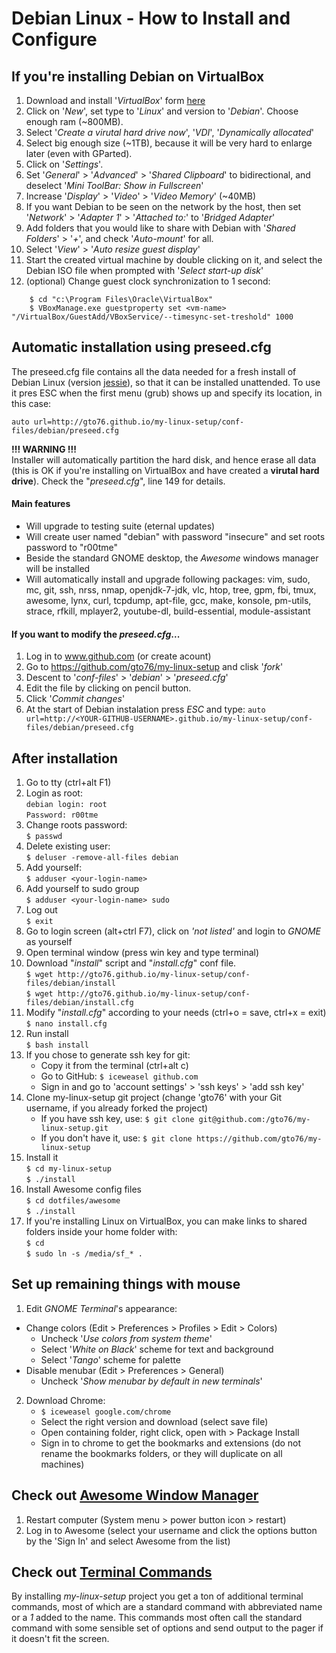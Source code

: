 Debian Linux - How to Install and Configure 
=====================================

If you're installing Debian on VirtualBox
-----------------------------------------
1. Download and install '_VirtualBox_' form [here](https://www.virtualbox.org/wiki/Downloads)
2. Click on '_New_', set type to '_Linux_' and version to '_Debian_'. Choose enough ram (~800MB).
3. Select '_Create a virutal hard drive now_', '_VDI_', '_Dynamically allocated_'
4. Select big enough size (~1TB), because it will be very hard to enlarge later (even with GParted).
5. Click on '_Settings_'.
5. Set '_General_' > '_Advanced_' > '_Shared Clipboard_' to bidirectional, and deselect '_Mini ToolBar: Show in Fullscreen_'
6. Increase '_Display_' > '_Video_' > '_Video Memory_' (~40MB)
7. If you want Debian to be seen on the network by the host, then set '_Network_' > '_Adapter 1_' > '_Attached to:_' to '_Bridged Adapter_'
8. Add folders that you would like to share with Debian with '_Shared Folders_' > '_+_', and check '_Auto-mount_' for all.
9. Select '_View_' > '_Auto resize guest display_'
9. Start the created virtual machine by double clicking on it, and select the Debian ISO file when prompted with '_Select start-up disk_'  
10. (optional) Change guest clock synchronization to 1 second:   
```
	$ cd "c:\Program Files\Oracle\VirtualBox"
	$ VBoxManage.exe guestproperty set <vm-name> "/VirtualBox/GuestAdd/VBoxService/--timesync-set-treshold" 1000
```

Automatic installation using preseed.cfg
----------------------------------------
The preseed.cfg file contains all the data needed for a fresh install of Debian Linux (version [jessie](http://cdimage.debian.org/debian-cd/8.0.0/i386/iso-cd/debian-8.0.0-i386-CD-1.iso)), so that it can be installed unattended. To use it pres ESC when the first menu (grub) shows up and specify its location, in this case:

`auto url=http://gto76.github.io/my-linux-setup/conf-files/debian/preseed.cfg`

**!!! WARNING !!!**  
Installer will automatically partition the hard disk, and hence erase all data (this is OK if you're installing on VirtualBox and have created a **virutal hard drive**). Check the "_preseed.cfg_", line 149 for details. 

#### Main features
- Will upgrade to testing suite (eternal updates)
- Will create user named "debian" with password "insecure" and set roots password to "r00tme"
- Beside the standard GNOME desktop, the _Awesome_ windows manager will be installed
- Will automatically install and upgrade following packages: vim, sudo, mc, git, ssh, nrss, nmap, openjdk-7-jdk, vlc, htop, tree, gpm, fbi, tmux, awesome, lynx, curl, tcpdump, apt-file, gcc, make, konsole, pm-utils, strace, rfkill, mplayer2, youtube-dl, build-essential, module-assistant

#### If you want to modify the _preseed.cfg_...
1. Log in to www.github.com (or create acount)
2. Go to https://github.com/gto76/my-linux-setup and clisk '_fork_'
3. Descent to '_conf-files_' > '_debian_' > '_preseed.cfg_'
4. Edit the file by clicking on pencil button.
5. Click '_Commit changes_'
6. At the start of Debian instalation press _ESC_ and type:
	`auto url=http://<YOUR-GITHUB-USERNAME>.github.io/my-linux-setup/conf-files/debian/preseed.cfg`


After installation
------------------
1. Go to tty (ctrl+alt F1)
2. Login as root:  
	`debian login: root`  
	`Password: r00tme`
3. Change roots password:  
	`$ passwd`
4. Delete existing user:  
	`$ deluser -remove-all-files debian`
5. Add yourself:  
	`$ adduser <your-login-name>`
6. Add yourself to sudo group  
	`$ adduser <your-login-name> sudo`
7. Log out  
	`$ exit`
8. Go to login screen (alt+ctrl F7), click on _'not listed'_ and login to _GNOME_ as yourself
9. Open terminal window (press win key and type terminal)
10. Download "_install_" script and "_install.cfg_" conf file.  
	`$ wget http://gto76.github.io/my-linux-setup/conf-files/debian/install`  
	`$ wget http://gto76.github.io/my-linux-setup/conf-files/debian/install.cfg`
11. Modify "_install.cfg_" according to your needs (ctrl+o = save, ctrl+x = exit)  
	`$ nano install.cfg`
12. Run install  
	`$ bash install`
13. If you chose to generate ssh key for git:  
	- Copy it from the terminal (ctrl+alt c)  
	- Go to GitHub: `$ iceweasel github.com`  
	- Sign in and go to 'account settings' > 'ssh keys' > 'add ssh key'  
13. Clone my-linux-setup git project (change 'gto76' with your Git username, if you already forked the project)
	- If you have ssh key, use: `$ git clone git@github.com:/gto76/my-linux-setup.git`  
	- If you don't have it, use: `$ git clone https://github.com/gto76/my-linux-setup`
14. Install it  
	`$ cd my-linux-setup`  
	`$ ./install`
15. Install Awesome config files  
	`$ cd dotfiles/awesome`  
	`$ ./install`
16. If you're installing Linux on VirtualBox, you can make links to shared folders inside your home folder with:  
	`$ cd`  
	`$ sudo ln -s /media/sf_* .`  


Set up remaining things with mouse
----------------------------------

1. Edit *GNOME Terminal*'s appearance:
 * Change colors (Edit > Preferences > Profiles > Edit > Colors)
 	- Uncheck '_Use colors from system theme_'
 	- Select '_White on Black_' scheme for text and background
 	- Select '_Tango_' scheme for palette
 * Disable menubar (Edit > Preferences > General)
 	- Uncheck '_Show menubar by default in new terminals_'

2. Download Chrome:  
	- `$ iceweasel google.com/chrome`
	- Select the right version and download (select save file)
	- Open containing folder, right click, open with > Package Install
 	- Sign in to chrome to get the bookmarks and extensions (do not rename the bookmarks folders, or they will duplicate on all machines)

 
Check out [Awesome Window Manager](/conf-files/linux/awesome)
-----------------
1. Restart computer (System menu > power button icon > restart)
2. Log in to Awesome (select your username and click the options button by the 'Sign In' and select Awesome from the list)


Check out [**Terminal Commands**](/conf-files/linux/bash)	
-----------------
By installing *my-linux-setup* project you get a ton of additional terminal commands, most of which are a standard command with abbreviated name or a *1* added to the name. This commands most often call the standard command with some sensible set of options and send output to the pager if it doesn't fit the screen.

